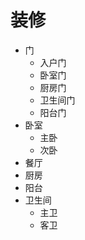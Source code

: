 # 装修
- 门
  - 入户门
  - 卧室门
  - 厨房门
  - 卫生间门
  - 阳台门
- 卧室
  - 主卧
  - 次卧
- 餐厅
- 厨房
- 阳台
- 卫生间
  - 主卫
  - 客卫
